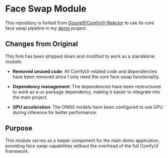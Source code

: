# Face Swap Module

This repository is forked from [Gourieff/ComfyUI-ReActor](https://github.com/Gourieff/ComfyUI-ReActor) to use its core face swap pipeline in my [demo](https://github.com/art-vozniuk/demo-hub) project.

## Changes from Original

This fork has been stripped down and modified to work as a standalone module:

- **Removed unused code**: All ComfyUI-related code and dependencies have been removed since I only need the core face swap functionality.

- **Dependency management**: The dependencies have been restructured to work as a uv package dependency, making it easier to integrate into the main project.

- **GPU acceleration**: The ONNX models have been configured to use GPU during inference for better performance.

## Purpose

This module serves as a helper component for the main demo application, providing face swap capabilities without the overhead of the full ComfyUI framework.

